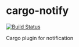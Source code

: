cargo-notify
===

[![Build Status](https://travis-ci.com/is2ei/cargo-notify.svg?branch=master)](https://travis-ci.com/is2ei/cargo-notify)

Cargo plugin for notification
